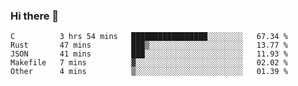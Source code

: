 ### Hi there 👋

<!--
**WShiBin/WShiBin** is a ✨ _special_ ✨ repository because its `README.md` (this file) appears on your GitHub profile.

Here are some ideas to get you started:

- 🔭 I’m currently working on ...
- 🌱 I’m currently learning ...
- 👯 I’m looking to collaborate on ...
- 🤔 I’m looking for help with ...
- 💬 Ask me about ...
- 📫 How to reach me: ...
- 😄 Pronouns: ...
- ⚡ Fun fact: ...
-->

<!--START_SECTION:waka-->
```text
C          3 hrs 54 mins   █████████████████░░░░░░░░   67.34 % 
Rust       47 mins         ███▒░░░░░░░░░░░░░░░░░░░░░   13.77 % 
JSON       41 mins         ███░░░░░░░░░░░░░░░░░░░░░░   11.93 % 
Makefile   7 mins          ▓░░░░░░░░░░░░░░░░░░░░░░░░   02.02 % 
Other      4 mins          ▒░░░░░░░░░░░░░░░░░░░░░░░░   01.39 % 
```
<!--END_SECTION:waka-->
